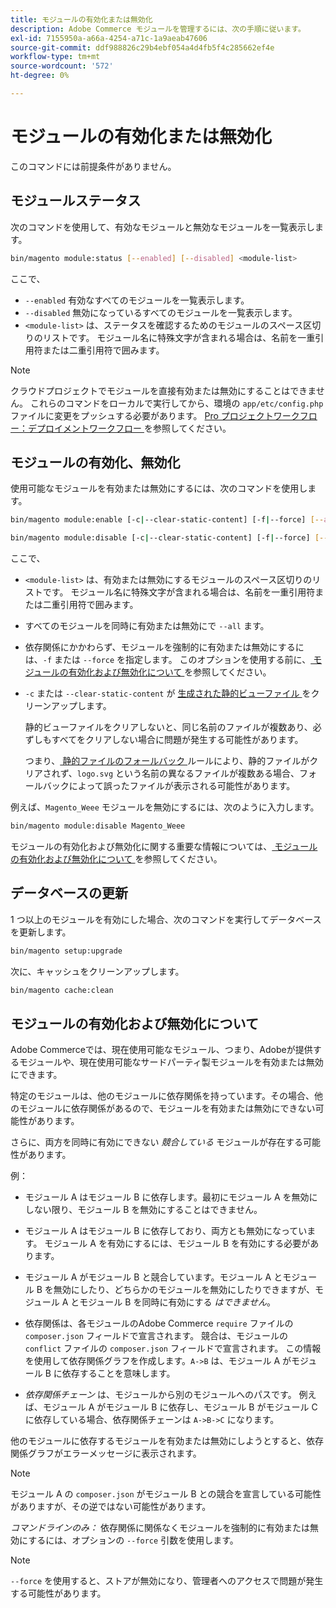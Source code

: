 ```yaml
---
title: モジュールの有効化または無効化
description: Adobe Commerce モジュールを管理するには、次の手順に従います。
exl-id: 7155950a-a66a-4254-a71c-1a9aeab47606
source-git-commit: ddf988826c29b4ebf054a4d4fb5f4c285662ef4e
workflow-type: tm+mt
source-wordcount: '572'
ht-degree: 0%

---
```


# モジュールの有効化または無効化

このコマンドには前提条件がありません。

## モジュールステータス

次のコマンドを使用して、有効なモジュールと無効なモジュールを一覧表示します。

```bash
bin/magento module:status [--enabled] [--disabled] <module-list>
```

ここで、

* `--enabled` 有効なすべてのモジュールを一覧表示します。
* `--disabled` 無効になっているすべてのモジュールを一覧表示します。
* `<module-list>` は、ステータスを確認するためのモジュールのスペース区切りのリストです。 モジュール名に特殊文字が含まれる場合は、名前を一重引用符または二重引用符で囲みます。

>[!NOTE]
>
>クラウドプロジェクトでモジュールを直接有効または無効にすることはできません。 これらのコマンドをローカルで実行してから、環境の `app/etc/config.php` ファイルに変更をプッシュする必要があります。 [Pro プロジェクトワークフロー：デプロイメントワークフロー ](https://experienceleague.adobe.com/docs/commerce-cloud-service/user-guide/architecture/pro-develop-deploy-workflow.html#deployment-workflow) を参照してください。

## モジュールの有効化、無効化

使用可能なモジュールを有効または無効にするには、次のコマンドを使用します。

```bash
bin/magento module:enable [-c|--clear-static-content] [-f|--force] [--all] <module-list>
```

```bash
bin/magento module:disable [-c|--clear-static-content] [-f|--force] [--all] <module-list>
```

ここで、

* `<module-list>` は、有効または無効にするモジュールのスペース区切りのリストです。 モジュール名に特殊文字が含まれる場合は、名前を一重引用符または二重引用符で囲みます。
* すべてのモジュールを同時に有効または無効にで `--all` ます。
* 依存関係にかかわらず、モジュールを強制的に有効または無効にするには、`-f` または `--force` を指定します。 このオプションを使用する前に、[ モジュールの有効化および無効化について ](#about-enabling-and-disabling-modules) を参照してください。
* `-c` または `--clear-static-content` が [ 生成された静的ビューファイル ](../../configuration/cli/static-view-file-deployment.md) をクリーンアップします。

  静的ビューファイルをクリアしないと、同じ名前のファイルが複数あり、必ずしもすべてをクリアしない場合に問題が発生する可能性があります。

  つまり、[ 静的ファイルのフォールバック ](../../configuration/cli/static-view-file-deployment.md) ルールにより、静的ファイルがクリアされず、`logo.svg` という名前の異なるファイルが複数ある場合、フォールバックによって誤ったファイルが表示される可能性があります。

例えば、`Magento_Weee` モジュールを無効にするには、次のように入力します。

```bash
bin/magento module:disable Magento_Weee
```

モジュールの有効化および無効化に関する重要な情報については、[ モジュールの有効化および無効化について ](#about-enabling-and-disabling-modules) を参照してください。

## データベースの更新

1 つ以上のモジュールを有効にした場合、次のコマンドを実行してデータベースを更新します。

```bash
bin/magento setup:upgrade
```

次に、キャッシュをクリーンアップします。

```bash
bin/magento cache:clean
```

## モジュールの有効化および無効化について

Adobe Commerceでは、現在使用可能なモジュール、つまり、Adobeが提供するモジュールや、現在使用可能なサードパーティ製モジュールを有効または無効にできます。

特定のモジュールは、他のモジュールに依存関係を持っています。その場合、他のモジュールに依存関係があるので、モジュールを有効または無効にできない可能性があります。

さらに、両方を同時に有効にできない *競合している* モジュールが存在する可能性があります。

例：

* モジュール A はモジュール B に依存します。最初にモジュール A を無効にしない限り、モジュール B を無効にすることはできません。

* モジュール A はモジュール B に依存しており、両方とも無効になっています。 モジュール A を有効にするには、モジュール B を有効にする必要があります。

* モジュール A がモジュール B と競合しています。モジュール A とモジュール B を無効にしたり、どちらかのモジュールを無効にしたりできますが、モジュール A とモジュール B を同時に有効にする *はできません*。

* 依存関係は、各モジュールのAdobe Commerce `require` ファイルの `composer.json` フィールドで宣言されます。 競合は、モジュールの `conflict` ファイルの `composer.json` フィールドで宣言されます。 この情報を使用して依存関係グラフを作成します。`A->B` は、モジュール A がモジュール B に依存することを意味します。

* *依存関係チェーン* は、モジュールから別のモジュールへのパスです。 例えば、モジュール A がモジュール B に依存し、モジュール B がモジュール C に依存している場合、依存関係チェーンは `A->B->C` になります。

他のモジュールに依存するモジュールを有効または無効にしようとすると、依存関係グラフがエラーメッセージに表示されます。

>[!NOTE]
>
>モジュール A の `composer.json` がモジュール B との競合を宣言している可能性がありますが、その逆ではない可能性があります。

*コマンドラインのみ：* 依存関係に関係なくモジュールを強制的に有効または無効にするには、オプションの `--force` 引数を使用します。

>[!NOTE]
>
>`--force` を使用すると、ストアが無効になり、管理者へのアクセスで問題が発生する可能性があります。
